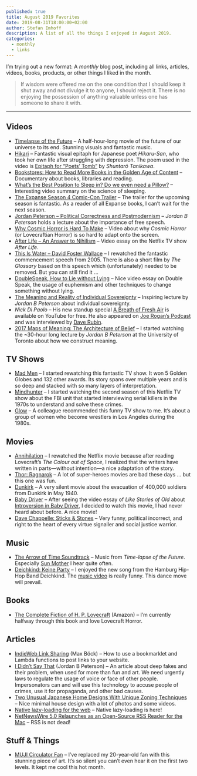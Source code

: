 ```yaml
---
published: true
title: August 2019 Favorites
date: 2019-08-31T18:00:00+02:00
author: Stefan Imhoff
description: A list of all the things I enjoyed in August 2019.
categories:
  - monthly
  - links
---
```


I’m trying out a new format: A _monthly_ blog post, including all links, articles, videos, books, products, or other things I liked in the month.

<Blockquote author="Seneca" source="Letters from a Stoic, Letter VI">

If wisdom were offered me on the one condition that I should keep it shut away and not divulge it to anyone, I should reject it. There is no enjoying the possession of anything valuable unless one has someone to share it with.

</Blockquote>

---

## Videos

- [Timelapse of the Future](https://youtu.be/uD4izuDMUQA) – A half-hour-long movie of the future of our universe to its end. Stunning visuals and fantastic music.
- [Hikari](https://youtu.be/__xVbrDvunY) – Fantastic visual epitaph for Japanese poet _Hikaru-San_, who took her own life after struggling with depression. The poem used in the video is [Epitaph for “Poets’ Tomb”](https://www.poetryinternational.org/pi/poem/23081/auto/0/0/Shuntaro-Tanikawa/EPITAPH-FOR-POETS-TOMB/) by _Shuntarō Tanikawa_.
- [Bookstores: How to Read More Books in the Golden Age of Content](https://youtu.be/lIW5jBrrsS0) – Documentary about books, libraries and reading.
- [What’s the Best Position to Sleep in? Do we even need a Pillow?](https://youtu.be/O8UoAASCUsQ&) – Interesting video summary on the science of sleeping.
- [The Expanse Season 4 Comic-Con Trailer](https://youtu.be/WCHCquhQFfY) – The trailer for the upcoming season is fantastic. As a reader of all Expanse books, I can’t wait for the next season.
- [Jordan Peterson – Political Correctness and Postmodernism](https://youtu.be/f5rUPatnXSE) – _Jordan B Peterson_ holds a lecture about the importance of free speech.
- [Why Cosmic Horror is Hard To Make](https://youtu.be/8OTO7Rqln9Q) – Video about why _Cosmic Horror_ (or Lovecraftian Horror) is so hard to adapt onto the screen.
- [After Life – An Answer to Nihilism](https://youtu.be/SIPRRWT_SbQ) – Video essay on the Netflix TV show _After Life_.
- [This Is Water – David Foster Wallace](https://youtu.be/8CrOL-ydFMI) – I rewatched the fantastic commencement speech from 2005. There is also a short film by _The Glossary_ based on this speech which (unfortunately) needed to be removed. But you can still find it …
- [DoubleSpeak, How to Lie without Lying](https://youtu.be/qP07oyFTRXc) – Nice video essay on Double Speak, the usage of euphemism and other techniques to change something without lying.
- [The Meaning and Reality of Individual Sovereignty](https://youtu.be/JpA5iDpnrbw) – Inspiring lecture by _Jordan B Peterson_ about individual sovereignty.
- _Nick Di Paolo_ – His new standup special [A Breath of Fresh Air](https://youtu.be/6aIdNexGjw0) is available on YouTube for free. He also appeared on [Joe Rogan’s Podcast](https://www.youtube.com/watch?v=q_CeQlkMC_g) and was interviewed by [Dave Rubin](https://www.youtube.com/watch?v=DUU70CdSIFk).
- [2017 Maps of Meaning: The Architecture of Belief](https://www.youtube.com/playlist?list=PL22J3VaeABQAT-0aSPq-OKOpQlHyR4k5h) – I started watching the ~30-hour long lecture by _Jordan B Peterson_ at the University of Toronto about how we construct meaning.

## TV Shows

- [Mad Men](https://www.themoviedb.org/tv/1104-mad-men) <NetflixFlag id="70136135" /> – I started rewatching this fantastic TV show. It won 5 Golden Globes and 132 other awards. Its story spans over multiple years and is so deep and stacked with so many layers of interpretation.
- [Mindhunter](https://www.themoviedb.org/tv/67744-mindhunter) <Flag label="2" /> <NetflixFlag id="80114855" /> – I started watching the second season of this Netflix TV show about the FBI unit that started interviewing serial killers in the 1970s to understand and solve these crimes.
- [Glow](https://www.themoviedb.org/tv/70573-glow) <NetflixFlag id="80114988" /> – A colleague recommended this funny TV show to me. It’s about a group of women who become wrestlers in Los Angeles during the 1980s.

## Movies

- [Annihilation](https://www.themoviedb.org/movie/300668-annihilation) <NetflixFlag id="80206300" /> – I rewatched the Netflix movie because after reading Lovecraft’s _The Colour out of Space_, I realized that the writers have written in parts—without intention—a nice adaptation of the story.
- [Thor: Ragnarok](https://www.themoviedb.org/movie/284053-thor-ragnarok) <NetflixFlag id="80186608" /> – A lot of super-heroes movies are bad these days … but this one was fun.
- [Dunkirk](https://www.themoviedb.org/movie/374720-dunkirk) <NetflixFlag id="80170278" /> – A very silent movie about the evacuation of 400,000 soldiers from Dunkirk in May 1940.
- [Baby Driver](https://www.themoviedb.org/movie/339403-baby-driver) <NetflixFlag id="80142090" /> – After seeing the video essay of _Like Stories of Old_ about [Introversion in Baby Driver](https://youtu.be/0Zr_4z00hrw), I decided to watch this movie, I had never heard about before. A nice movie!
- [Dave Chappelle: Sticks & Stones](https://www.themoviedb.org/movie/624932-dave-chappelle-sticks-stones) <NetflixFlag id="81140577" /> – Very funny, political incorrect, and right to the heart of every virtue signaller and social justice warrior.

## Music

- [The Arrow of Time Soundtrack](https://open.spotify.com/album/2ipnQkuUk9J8tUfuXxzutK) – Music from _Time-lapse of the Future_. Especially [Sun Mother](https://open.spotify.com/track/2zfZ27Aukg5hUlhsd0gOnC) I hear quite often.
- [Deichkind: Keine Party](https://open.spotify.com/album/6jVmvHcCU4RpUI8Gsfhw7X) – I enjoyed the new song from the Hamburg Hip-Hop Band Deichkind. The [music video](https://youtu.be/vH1poPSIvOk) is really funny. This dance move will prevail.

## Books

- [The Complete Fiction of H. P. Lovecraft](https://www.goodreads.com/book/show/44065867-the-complete-fiction-of-h-p-lovecraft) (<AffiliateLink asin="B07NWN6KD6">Amazon</AffiliateLink>) – I’m currently halfway through this book and love Lovecraft Horror.

<Row variant="variable" minWidth="110px" horizontal="start" marginBottom>
  <AmazonBook asin="B07NWN6KD6" size="large" />
</Row>

## Articles

- [IndieWeb Link Sharing](https://mxb.dev/blog/indieweb-link-sharing/) (Max Böck) – How to use a bookmarklet and Lambda functions to post links to your website.
- [I Didn’t Say That](https://www.jordanbpeterson.com/blog-posts/i-didnt-say-that/) (Jordan B Peterson) – An article about deep fakes and their problem, when used for more than fun and art. We need urgently laws to regulate the usage of voice or face of other people. Impersonators can and will use this technology to accuse people of crimes, use it for propaganda, and other bad causes.
- [Two Unusual Japanese Home Designs With Unique Zoning Techniques](http://www.home-designing.com/two-unusual-japanese-home-designs-with-unique-zoning-techniques) – Nice minimal house design with a lot of photos and some videos.
- [Native lazy-loading for the web](https://web.dev/native-lazy-loading) – Native lazy-loading is here!
- [NetNewsWire 5.0 Relaunches as an Open-Source RSS Reader for the Mac](https://thesweetsetup.com/netnewswire-5-0-relaunches-as-an-open-source-rss-reader-for-the-mac/) – RSS is not dead!

## Stuff & Things

- [MUJI Circulator Fan](https://www.muji.com/sg/products/cmdty/detail/4550002435783) – I’ve replaced my 20-year-old fan with this stunning piece of art. It’s so silent you can’t even hear it on the first two levels. It kept me cool this hot month.
